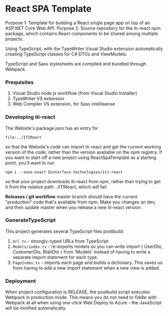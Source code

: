 # React SPA Template

Purpose 1: Template for building a React single page app on top of an ASP.NET Core Web API.
Purpose 2: Source repository for the iti-react npm package, which contains React components
to be shared among multiple projects.

Using TypeScript, with the TypeWriter Visual Studio extension automatically creating TypeScript classes for
C# DTOs and ViewModels.

TypeScript and Sass stylesheets are compiled and bundled through Webpack.

### Prequisites

1.  Visual Studio node.js workflow (from Visual Studio Installer)
2.  TypeWriter VS extension
3.  Web Compiler VS extension, for Sass intellisense

### Developing iti-react

The Website's package.json has an entry for

    file:../ITIReact

so that the Website's code can import iti-react and get the current working version of the
code, rather than the version available on the npm registry. If you want to start off a new
project using ReactSpaTemplate as a starting point, you'll want to run

    npm i --save-exact @interface-technologies/iti-react

so that your project downloads iti-react from npm, rather than trying to get it from the relative
path ../ITIReact, which will fail.

**Releases / git workflow** master branch should have the current "production" code that's available from npm.
Make you changes on dev, and then update master when you release a new iti-react version.

### GenerateTypeScript

This project generates several TypeScript files postbuild:

1.  `Url.ts` - strongly-typed URLs from TypeScript
2.  `Models/index.ts` - re-exports models so you can write
    import { UserDto, CustomerDto, BlahDto } from 'Models'
    instead of having to write a separate import statement for each type.
3.  `PageIndex.ts` - imports each page and builds a dictionary. This saves us from having
    to add a new import statement when a new view is added.

### Deployment

When project configuration is RELEASE, the postbuild script executes Webpack in production mode.
This means you do not need to fiddle with Webpack at all when using one-click Web Deploy to Azure - the
JavaScript will be minified automatically.
